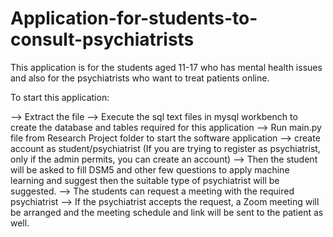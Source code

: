 # Application-for-students-to-consult-psychiatrists

This application is for the students aged 11-17 who has mental health issues and also for the psychiatrists who want to treat patients online.

To start this application:

--> Extract the file
--> Execute the sql text files in mysql workbench to create the database and tables required for this application
--> Run main.py file from Research Project folder to start the software application
--> create account as student/psychiatrist
    (If you are trying to register as psychiatrist, only if the admin permits, you can create an account)
--> Then the student will be asked to fill DSM5 and other few questions to apply machine learning and suggest then the suitable type of psychiatrist will be suggested.
--> The students can request a meeting with the required psychiatrist
--> If the psychiatrist accepts the request, a Zoom meeting will be arranged and the meeting schedule and link will be sent to the patient as well.
